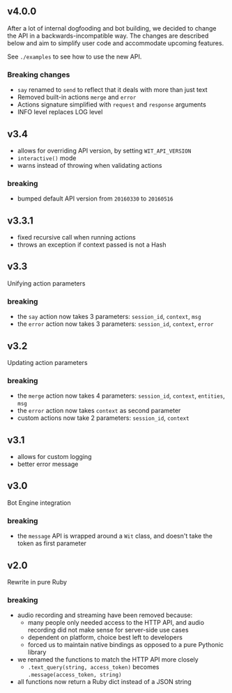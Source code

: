 ## v4.0.0

After a lot of internal dogfooding and bot building, we decided to change the API in a backwards-incompatible way. The changes are described below and aim to simplify user code and accommodate upcoming features.

See `./examples` to see how to use the new API.

### Breaking changes

- `say` renamed to `send` to reflect that it deals with more than just text
- Removed built-in actions `merge` and `error`
- Actions signature simplified with `request` and `response` arguments
- INFO level replaces LOG level

## v3.4

- allows for overriding API version, by setting `WIT_API_VERSION`
- `interactive()` mode
- warns instead of throwing when validating actions

### breaking

- bumped default API version from `20160330` to `20160516`

## v3.3.1

- fixed recursive call when running actions
- throws an exception if context passed is not a Hash

## v3.3

Unifying action parameters

### breaking

- the `say` action now takes 3 parameters: `session_id`, `context`, `msg`
- the `error` action now takes 3 parameters: `session_id`, `context`, `error`

## v3.2

Updating action parameters

### breaking

- the `merge` action now takes 4 parameters: `session_id`, `context`, `entities`, `msg`
- the `error` action now takes `context` as second parameter
- custom actions now take 2 parameters: `session_id`, `context`

## v3.1

- allows for custom logging
- better error message

## v3.0

Bot Engine integration

### breaking

- the `message` API is wrapped around a `Wit` class, and doesn't take the token as first parameter

## v2.0

Rewrite in pure Ruby

### breaking

- audio recording and streaming have been removed because:
  - many people only needed access to the HTTP API, and audio recording did not make sense for server-side use cases
  - dependent on platform, choice best left to developers
  - forced us to maintain native bindings as opposed to a pure Pythonic library
- we renamed the functions to match the HTTP API more closely
  - `.text_query(string, access_token)` becomes `.message(access_token, string)`
- all functions now return a Ruby dict instead of a JSON string
